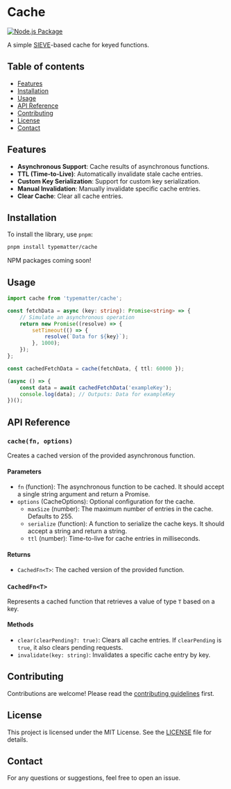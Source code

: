 # Cache

[![Node.js Package](https://github.com/typematter/cache/actions/workflows/release-package.yml/badge.svg)](https://github.com/typematter/cache/actions/workflows/release-package.yml)

A simple [SIEVE](https://cachemon.github.io/SIEVE-website/)-based cache for keyed functions.

## Table of contents

- [Features](#features)
- [Installation](#installation)
- [Usage](#usage)
- [API Reference](#api-reference)
- [Contributing](#contributing)
- [License](#license)
- [Contact](#contact)

## Features

- **Asynchronous Support**: Cache results of asynchronous functions.
- **TTL (Time-to-Live)**: Automatically invalidate stale cache entries.
- **Custom Key Serialization**: Support for custom key serialization.
- **Manual Invalidation**: Manually invalidate specific cache entries.
- **Clear Cache**: Clear all cache entries.

## Installation

To install the library, use `pnpm`:

```bash
pnpm install typematter/cache
```

NPM packages coming soon!

## Usage

```typescript
import cache from 'typematter/cache';

const fetchData = async (key: string): Promise<string> => {
	// Simulate an asynchronous operation
	return new Promise((resolve) => {
		setTimeout(() => {
			resolve(`Data for ${key}`);
		}, 1000);
	});
};

const cachedFetchData = cache(fetchData, { ttl: 60000 });

(async () => {
	const data = await cachedFetchData('exampleKey');
	console.log(data); // Outputs: Data for exampleKey
})();
```

## API Reference

### `cache(fn, options)`

Creates a cached version of the provided asynchronous function.

#### Parameters

- `fn` (function): The asynchronous function to be cached. It should accept a single string argument and return a Promise.
- `options` (CacheOptions): Optional configuration for the cache.
  - `maxSize` (number): The maximum number of entries in the cache. Defaults to 255.
  - `serialize` (function): A function to serialize the cache keys. It should accept a string and return a string.
  - `ttl` (number): Time-to-live for cache entries in milliseconds.

#### Returns

- `CachedFn<T>`: The cached version of the provided function.

### `CachedFn<T>`

Represents a cached function that retrieves a value of type `T` based on a key.

#### Methods

- `clear(clearPending?: true)`: Clears all cache entries. If `clearPending` is `true`, it also clears pending requests.
- `invalidate(key: string)`: Invalidates a specific cache entry by key.

## Contributing

Contributions are welcome! Please read the [contributing guidelines](./CONTRIBUTING.md) first.

## License

This project is licensed under the MIT License. See the [LICENSE](./LICENSE) file for details.

## Contact

For any questions or suggestions, feel free to open an issue.
